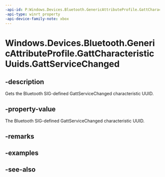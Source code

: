 ```yaml
---
-api-id: P:Windows.Devices.Bluetooth.GenericAttributeProfile.GattCharacteristicUuids.GattServiceChanged
-api-type: winrt property
-api-device-family-note: xbox
---
```


<!-- Property syntax
public System.Guid GattServiceChanged { get; }
-->

# Windows.Devices.Bluetooth.GenericAttributeProfile.GattCharacteristicUuids.GattServiceChanged

## -description
Gets the Bluetooth SIG-defined GattServiceChanged characteristic UUID.

## -property-value
The Bluetooth SIG-defined GattServiceChanged characteristic UUID.

## -remarks

## -examples

## -see-also
